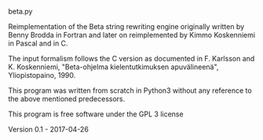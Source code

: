beta.py

Reimplementation of the Beta string rewriting engine originally written by Benny Brodda in Fortran and later on reimplemented by Kimmo Koskenniemi in Pascal and in C.

The input formalism follows the C version as documented in F. Karlsson and K. Koskenniemi, "Beta-ohjelma kielentutkimuksen apuvälineenä", Yliopistopaino, 1990.

This program was written from scratch in Python3 without any reference to the above mentioned predecessors.

This program is free software under the GPL 3 license

Version 0.1 - 2017-04-26
